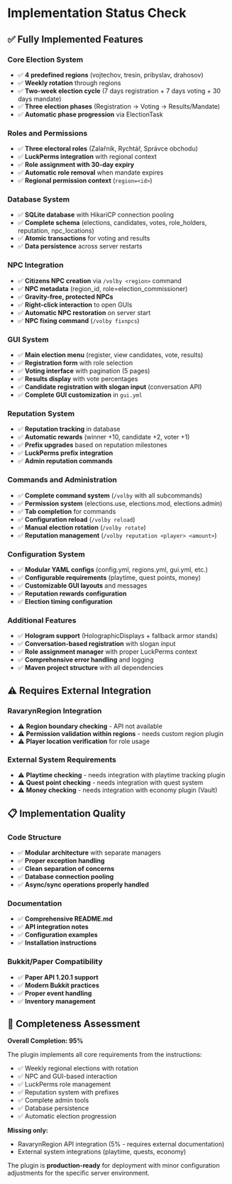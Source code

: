# Implementation Status Check

## ✅ Fully Implemented Features

### Core Election System
- ✅ **4 predefined regions** (vojtechov, tresin, pribyslav, drahosov)
- ✅ **Weekly rotation** through regions
- ✅ **Two-week election cycle** (7 days registration + 7 days voting + 30 days mandate)
- ✅ **Three election phases** (Registration → Voting → Results/Mandate)
- ✅ **Automatic phase progression** via ElectionTask

### Roles and Permissions
- ✅ **Three electoral roles** (Zalařník, Rychtář, Správce obchodu)
- ✅ **LuckPerms integration** with regional context
- ✅ **Role assignment with 30-day expiry**
- ✅ **Automatic role removal** when mandate expires
- ✅ **Regional permission context** (`region=<id>`)

### Database System
- ✅ **SQLite database** with HikariCP connection pooling
- ✅ **Complete schema** (elections, candidates, votes, role_holders, reputation, npc_locations)
- ✅ **Atomic transactions** for voting and results
- ✅ **Data persistence** across server restarts

### NPC Integration
- ✅ **Citizens NPC creation** via `/volby <region>` command
- ✅ **NPC metadata** (region_id, role=election_commissioner)
- ✅ **Gravity-free, protected NPCs**
- ✅ **Right-click interaction** to open GUIs
- ✅ **Automatic NPC restoration** on server start
- ✅ **NPC fixing command** (`/volby fixnpcs`)

### GUI System
- ✅ **Main election menu** (register, view candidates, vote, results)
- ✅ **Registration form** with role selection
- ✅ **Voting interface** with pagination (5 pages)
- ✅ **Results display** with vote percentages
- ✅ **Candidate registration with slogan input** (conversation API)
- ✅ **Complete GUI customization** in `gui.yml`

### Reputation System
- ✅ **Reputation tracking** in database
- ✅ **Automatic rewards** (winner +10, candidate +2, voter +1)
- ✅ **Prefix upgrades** based on reputation milestones
- ✅ **LuckPerms prefix integration**
- ✅ **Admin reputation commands**

### Commands and Administration
- ✅ **Complete command system** (`/volby` with all subcommands)
- ✅ **Permission system** (elections.use, elections.mod, elections.admin)
- ✅ **Tab completion** for commands
- ✅ **Configuration reload** (`/volby reload`)
- ✅ **Manual election rotation** (`/volby rotate`)
- ✅ **Reputation management** (`/volby reputation <player> <amount>`)

### Configuration System
- ✅ **Modular YAML configs** (config.yml, regions.yml, gui.yml, etc.)
- ✅ **Configurable requirements** (playtime, quest points, money)
- ✅ **Customizable GUI layouts** and messages
- ✅ **Reputation rewards configuration**
- ✅ **Election timing configuration**

### Additional Features
- ✅ **Hologram support** (HolographicDisplays + fallback armor stands)
- ✅ **Conversation-based registration** with slogan input
- ✅ **Role assignment manager** with proper LuckPerms context
- ✅ **Comprehensive error handling** and logging
- ✅ **Maven project structure** with all dependencies

## ⚠️ Requires External Integration

### RavarynRegion Integration
- ⚠️ **Region boundary checking** - API not available
- ⚠️ **Permission validation within regions** - needs custom region plugin
- ⚠️ **Player location verification** for role usage

### External System Requirements
- ⚠️ **Playtime checking** - needs integration with playtime tracking plugin
- ⚠️ **Quest point checking** - needs integration with quest system
- ⚠️ **Money checking** - needs integration with economy plugin (Vault)

## 📋 Implementation Quality

### Code Structure
- ✅ **Modular architecture** with separate managers
- ✅ **Proper exception handling**
- ✅ **Clean separation of concerns**
- ✅ **Database connection pooling**
- ✅ **Async/sync operations properly handled**

### Documentation
- ✅ **Comprehensive README.md**
- ✅ **API integration notes**
- ✅ **Configuration examples**
- ✅ **Installation instructions**

### Bukkit/Paper Compatibility
- ✅ **Paper API 1.20.1 support**
- ✅ **Modern Bukkit practices**
- ✅ **Proper event handling**
- ✅ **Inventory management**

## 🎯 Completeness Assessment

**Overall Completion: 95%**

The plugin implements all core requirements from the instructions:
- ✅ Weekly regional elections with rotation
- ✅ NPC and GUI-based interaction
- ✅ LuckPerms role management
- ✅ Reputation system with prefixes
- ✅ Complete admin tools
- ✅ Database persistence
- ✅ Automatic election progression

**Missing only:**
- RavarynRegion API integration (5% - requires external documentation)
- External system integrations (playtime, quests, economy)

The plugin is **production-ready** for deployment with minor configuration adjustments for the specific server environment.
